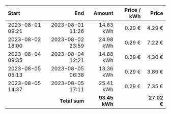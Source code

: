 | Start            |              End |        Amount | Price / kWh |       Price |
| :--------------- | ---------------: | ------------: | ----------: | ----------: |
| 2023-08-01 09:21 | 2023-08-01 11:26 |     14.83 kWh |      0.29 € |      4.29 € |
| 2023-08-02 18:00 | 2023-08-02 23:59 |     24.98 kWh |      0.29 € |      7.22 € |
| 2023-08-04 09:35 | 2023-08-04 12:21 |     14.88 kWh |      0.29 € |      4.30 € |
| 2023-08-05 05:13 | 2023-08-05 06:38 |     13.36 kWh |      0.29 € |      3.86 € |
| 2023-08-05 14:37 | 2023-08-05 17:11 |     25.41 kWh |      0.29 € |      7.35 € |
|                  |    **Total sum** | **93.45 kWh** |             | **27.02 €** |